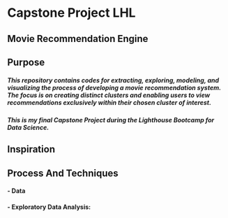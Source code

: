 # Capstone Project LHL
## Movie Recommendation Engine
## Purpose
##### This repository contains codes for extracting, exploring, modeling, and visualizing the process of developing a movie recommendation system. The focus is on creating distinct clusters and enabling users to view recommendations exclusively within their chosen cluster of interest.
##### This is my final Capstone Project during the Lighthouse Bootcamp for Data Science.
## Inspiration

## Process And Techniques
#### - Data 
#### - Exploratory Data Analysis:
